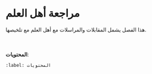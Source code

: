 # مراجعة أهل العلم

هذا الفصل يشمل المقابلات والمراسلات مع أهل العلم مع تلخيصها.

<div style="margin-top: 50px;"></div>

**المحتويات**:

```{tableofcontents}
:label: المحتويات
```
